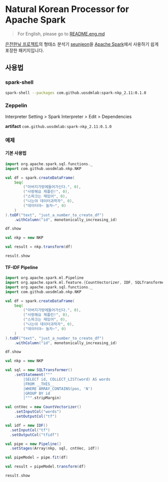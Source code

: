 # Natural Korean Processor for Apache Spark
> For English, please go to [README.eng.md](README.eng.md)

[은전한닢 프로젝트](http://eunjeon.blogspot.kr/)의 형태소 분석기 [seunjeon](https://bitbucket.org/eunjeon/seunjeon)을 [Apache Spark](http://spark.apache.org/)에서 사용하기 쉽게 포장한 패키지입니다.

## 사용법

### spark-shell
```bash
spark-shell --packages com.github.uosdmlab:spark-nkp_2.11:0.1.0
```

### Zeppelin
Interpreter Setting > Spark Interpreter > Edit > Dependencies

**artifact** `com.github.uosdmlab:spark-nkp_2.11:0.1.0`

### 예제
#### 기본 사용법
```scala
import org.apache.spark.sql.functions._
import com.github.uosdmlab.nkp.NKP

val df = spark.createDataFrame(
	Seq(
		("아버지가방에들어가신다.", 0),
		("사랑해요 제플린!", 0),
		("스파크는 재밌어", 0),
		("나는야 데이터과학자", 0),
		("데이터야~ 놀자~", 0)
	)
).toDF("text", "just_a_number_to_create_df")
	.withColumn("id", monotonically_increasing_id)

df.show

val nkp = new NKP

val result = nkp.transform(df)

result.show
```

#### TF-IDF Pipeline

```scala
import org.apache.spark.ml.Pipeline
import org.apache.spark.ml.feature.{CountVectorizer, IDF, SQLTransformer}
import org.apache.spark.sql.functions._
import com.github.uosdmlab.nkp.NKP

val df = spark.createDataFrame(
	Seq(
		("아버지가방에들어가신다.", 0),
		("사랑해요 제플린!", 0),
		("스파크는 재밌어", 0),
		("나는야 데이터과학자", 0),
		("데이터야~ 놀자~", 0)
	)
).toDF("text", "just_a_number_to_create_df")
	.withColumn("id", monotonically_increasing_id)

df.show

val nkp = new NKP

val sql = new SQLTransformer()
	.setStatement("""
	    |SELECT id, COLLECT_LIST(word) AS words
	    |FROM __THIS__
	    |WHERE ARRAY_CONTAINS(pos, 'N')
	    |GROUP BY id
	    |""".stripMargin)

val cntVec = new CountVectorizer()
	.setInputCol("words")
	.setOutputCol("tf")

val idf = new IDF()
  .setInputCol("tf")
  .setOutputCol("tfidf")

val pipe = new Pipeline()
  .setStages(Array(nkp, sql, cntVec, idf))

val pipeModel = pipe.fit(df)

val result = pipeModel.transform(df)

result.show
```
